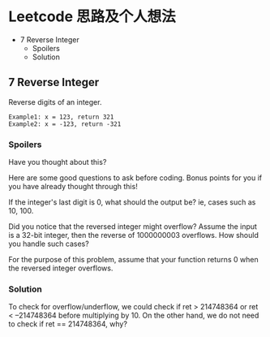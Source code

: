 # Leetcode 思路及个人想法

<!-- MarkdownTOC -->

- 7 Reverse Integer
    - Spoilers
    - Solution

<!-- /MarkdownTOC -->


## 7 Reverse Integer

Reverse digits of an integer.

    Example1: x = 123, return 321
    Example2: x = -123, return -321

### Spoilers

Have you thought about this?

Here are some good questions to ask before coding. Bonus points for you if you have already thought through this!

If the integer's last digit is 0, what should the output be? ie, cases such as 10, 100.

Did you notice that the reversed integer might overflow? Assume the input is a 32-bit integer, then the reverse of 1000000003 overflows. How should you handle such cases?

For the purpose of this problem, assume that your function returns 0 when the reversed integer overflows.

### Solution

To check for overflow/underflow, we could check if ret > 214748364 or ret < –214748364 before multiplying by 10. On the other hand, we do not need to check if ret == 214748364, why?
